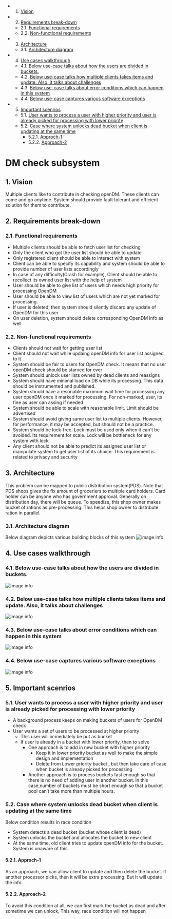 <!-- vscode-markdown-toc -->
* 1. [Vision](#Vision)
* 2. [Requirements break-down](#Requirementsbreak-down)
	* 2.1. [Functional requirements](#Functionalrequirements)
	* 2.2. [Non-functional requirements](#Non-functionalrequirements)
* 3. [Architecture](#Architecture)
	* 3.1. [Architecture diagram](#Architecturediagram)
* 4. [Use cases walkthrough](#Usecaseswalkthrough)
	* 4.1. [Below use-case talks about how the users are divided in buckets.](#Belowuse-casetalksabouthowtheusersaredividedinbuckets.)
	* 4.2. [Below use-case talks how multiple clients takes items and update. Also, it talks about challenges](#Belowuse-casetalkshowmultipleclientstakesitemsandupdate.Alsoittalksaboutchallenges)
	* 4.3. [Below use-case talks about error conditions which can happen in this system](#Belowuse-casetalksabouterrorconditionswhichcanhappeninthissystem)
	* 4.4. [Below use-case captures various software exceptions](#Belowuse-casecapturesvarioussoftwareexceptions)
* 5. [Important scenrios](#Importantscenrios)
	* 5.1. [User wants to process a user with higher priority and user is already picked for processing with lower priority](#Userwantstoprocessauserwithhigherpriorityanduserisalreadypickedforprocessingwithlowerpriority)
	* 5.2. [Case where system unlocks dead bucket when client is updating at the same time](#Casewheresystemunlocksdeadbucketwhenclientisupdatingatthesametime)
		* 5.2.1. [Approch-1](#Approch-1)
		* 5.2.2. [Approach-2](#Approach-2)

<!-- vscode-markdown-toc-config
	numbering=true
	autoSave=true
	/vscode-markdown-toc-config -->
<!-- /vscode-markdown-toc -->
# DM check subsystem

##  1. <a name='Vision'></a>Vision
Multiple clients like to contribute in checking openDM. These clients can come and go anytime. System should provide fault tolerant and efficient solution for them to contribute.

##  2. <a name='Requirementsbreak-down'></a>Requirements break-down
###  2.1. <a name='Functionalrequirements'></a>Functional requirements
* Multiple clients should be able to fetch user list for checking
* Only the client who got the user list should be able to update
* Only registered client should be able to interact with system
* Client can be able to specify its capability and system should be able to provide number of user lists accordingly
* In case of any difficulty(Crash for example), Client should be able to recollect its owned user list with the help of system
* User should be able to give list of users which needs high priority for processing OpenDM
* User should be able to view list of users which are not yet marked for processing.
* If user is deleted, then system should silently discard any update of OpenDM for this user
* On user deletion, system should delete corresponding OpenDM info as well

###  2.2. <a name='Non-functionalrequirements'></a>Non-functional requirements
* Clients should not wait for getting user list
* Client should not wait while updaing openDM info for user list assigned to it
* System should be fair to users for OpenDM check. It means that no user openDM check should be starved for ever
* System should unlock user lists owned by dead clients and reassigns
* System should have minimal load on DB while its processing. This data should be instrumented and published.
* System should have a resonable maximum wait time for processing any user openDM once it marked for processing. For non-marked, user, its fine as user can assing if needed. 
* System should be able to scale with reasonable limit. Limit should be advertised
* System should avoid giving same user list to multiple clients. However, for performance, it may be accepted, but should not be a practice.
* System should be lock-free. Lock must be used only when it can't be avoided. Its requirement for scale. Lock will be bottleneck for any system with lock
* Any client should not be able to predict its assigned user list or manipulate system to get user list of its choice. This requirement is related to privacy and security




##  3. <a name='Architecture'></a>Architecture
This problem can be mapped to public distribution system(PDS). Note that PDS shops gives the fix amount of groceriers to multiple card holders. Card holder can be anyone who has government approval. Generally on distribution day, there will be queue. To speedize, this shop owner makes bucket of rations as pre-processing. This helps shop owner to distribute ration in parallel.

###  3.1. <a name='Architecturediagram'></a>Architecture diagram
Below diagram depicts various building blocks of this system
![image info](./data/architecture_diagram.jpg)

##  4. <a name='Usecaseswalkthrough'></a>Use cases walkthrough
###  4.1. <a name='Belowuse-casetalksabouthowtheusersaredividedinbuckets.'></a>Below use-case talks about how the users are divided in buckets.
![image info](./data/usecases_for_bucket_creation.jpg)

###  4.2. <a name='Belowuse-casetalkshowmultipleclientstakesitemsandupdate.Alsoittalksaboutchallenges'></a>Below use-case talks how multiple clients takes items and update. Also, it talks about challenges
![image info](./data/usecase_multi_client_processing.jpg)

###  4.3. <a name='Belowuse-casetalksabouterrorconditionswhichcanhappeninthissystem'></a>Below use-case talks about error conditions which can happen in this system
![image info](./data/usecase_error_Conditons_handling.jpg)

###  4.4. <a name='Belowuse-casecapturesvarioussoftwareexceptions'></a>Below use-case captures various software exceptions
![image info](./data/usecases_for_software_exceptions.jpg)

##  5. <a name='Importantscenrios'></a>Important scenrios
###  5.1. <a name='Userwantstoprocessauserwithhigherpriorityanduserisalreadypickedforprocessingwithlowerpriority'></a>User wants to process a user with higher priority and user is already picked for processing with lower priority

* A background process keeps on making buckets of users for OpenDM check
* User wants a set of users to be processed at higher priority
    * This user will immediately be put as bucket
    * If user is already in a bucket with lower priority, then to solve
        * One approach is to add in new bucket with higher priority 
            *  Keep it in lower priority bucket as well to make the simple design and implementation
            *  Delete from Lower priority bucket , but then take care of case when bucket is already picked for processing
        * Another approach is to process buckets fast enough so that there is no need of adding user in another bucket. In this case,number of buckets must be short enough so that a bucket pool can’t take more than multiple hours.

###  5.2. <a name='Casewheresystemunlocksdeadbucketwhenclientisupdatingatthesametime'></a>Case where system unlocks dead bucket when client is updating at the same time
Below condition results in race condition
* System detects a dead bucket (bucket whose client is dead)
* System unlocks the bucket and allocates the bucket to new client
* At the same time, old client tries to update openDM info for  the bucket. System is unaware of this.


####  5.2.1. <a name='Approch-1'></a>Approch-1
As an approach, we can allow client to update and then delete the bucket. If another processor picks, then it will be extra processing. But It will update the info. 
####  5.2.2. <a name='Approach-2'></a>Approach-2
To avoid this condition at all, we can first mark the bucket as dead and after sometime we can unlock, This way, race condition will not happen
